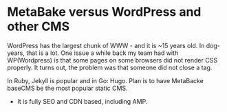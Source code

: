 # MetaBake versus WordPress and other CMS

WordPress has the largest chunk of WWW - and it is ~15 years old. In dog-years, that is a lot.
One issue a while back my team had with WP(Wordpress) is that some pages on some browsers did not render CSS properly. 
It turns out, the problem was that someone did not close a tag.

In Ruby, Jekyll is popular and in Go: Hugo.
Plan is to have MetaBacke baseCMS be the most popular static CMS.

- It is fully SEO and CDN based, including AMP.


